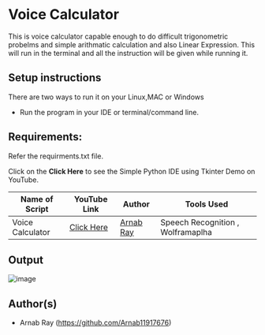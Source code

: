 # Voice Calculator
This is voice calculator capable enough to do difficult trigonometric probelms and simple arithmatic calculation and also Linear Expression.
This will run in the terminal and all the instruction will be given while running it.


## Setup instructions
There are two ways to run it on your Linux,MAC or Windows

- Run the program in your IDE or terminal/command line.

## Requirements:
Refer the requirments.txt file.

Click on the **Click Here** to see the Simple Python IDE using Tkinter Demo on YouTube.

| Name of Script | YouTube Link |  Author | Tools Used |
| --- | --- | --- | --- 
|Voice Calculator| [Click Here](https://youtu.be/cOgujLzl9zg)| [Arnab Ray](https://github.com/Arnab11917676) | Speech Recognition , Wolframaplha

## Output

![image](https://user-images.githubusercontent.com/59610398/117536098-ccff8900-b016-11eb-809d-a63a3c23b39b.png)


## Author(s)

- Arnab Ray (https://github.com/Arnab11917676)

